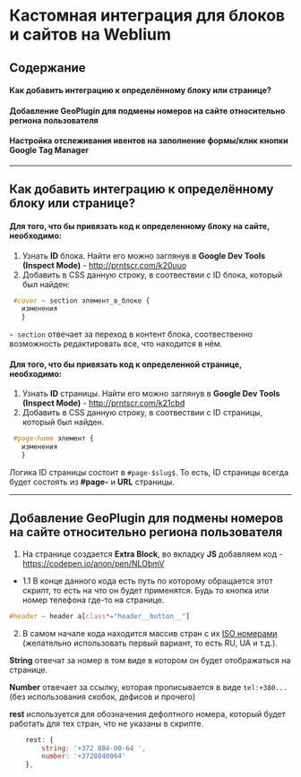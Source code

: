 # Кастомная интеграция для блоков и сайтов на Weblium

## Содержание
#### __Как добавить интеграцию к определённому блоку или странице?__
#### __Добавление GeoPlugin для подмены номеров на сайте относительно региона пользователя__
####  __Настройка отслеживания ивентов на заполнение формы/клик кнопки Google Tag Manager__

---

## Как добавить интеграцию к определённому блоку или странице?

#### Для того, что бы привязать код к __определенному блоку__ на сайте, необходимо:

1. Узнать __ID__ блока. Найти его можно заглянув в __Google Dev Tools (Inspect Mode)__ - http://prntscr.com/k20uuo
2. Добавить в CSS данную строку, в соотвествии с ID блока, который был найден:
```css
 #cover ~ section элемент_в_блоке {
   изменения
   }
```
`~ section` отвечает за переход в контент блока, соотвественно возможность редактировать все, что находится в нём.



#### Для того, что бы привязать код к __определенной странице__, необходимо:

1. Узнать __ID__ страницы. Найти его можно заглянув в __Google Dev Tools (Inspect Mode)__ - http://prntscr.com/k21cbd
2. Добавить в CSS данную строку, в соотвествии с ID страницы, который был найден. 
```css
 #page-home элемент {
   изменения
   }
```
Логика ID страницы состоит в `#page-$slug$`. То есть, ID страницы всегда будет состоять из __#page-__ и __URL__ страницы.

---

## __Добавление GeoPlugin для подмены номеров на сайте относительно региона пользователя__

1. На странице создается __Extra Block__, во вкладку __JS__ добавляем код - https://codepen.io/anon/pen/NLObmV
* 1.1  В конце данного кода есть путь по которому обращается этот скрипт, то есть на что он будет применятся. Будь то кнопка или номер телефона где-то на странице. 
```css
#header ~ header a[class*="header__button__"]
```
2. В самом начале кода находится массив стран с их [ISO номерами](https://countrycode.org/) (желательно использовать первый вариант, то есть RU, UA и т.д.).

__String__ отвечат за номер в том виде в котором он будет отображаться на странице.

__Number__ отвечает за ссылку, которая прописывается в виде `tel:+380...` (без использования скобок, дефисов и прочего)

__rest__ используется для обозначения дефолтного номера, который будет работать для тех стран, что не указаны в скрипте.
```js
	rest: {
		string: '+372 884-00-64 ',
		number: '+3728840064'
	},
``` 
